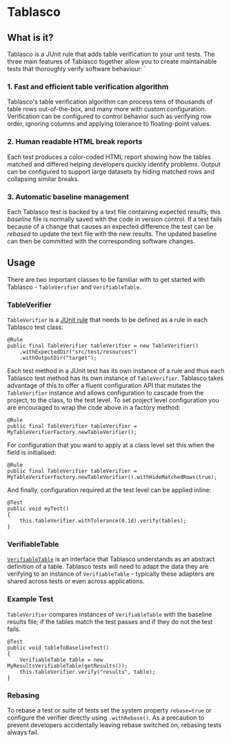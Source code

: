 # Tablasco

## What is it?
Tablasco is a JUnit rule that adds table verification to your unit tests. The three main features of Tablasco together allow you to 
create maintainable tests that thoroughly verify software behaviour:
`
### 1. Fast and efficient table verification algorithm
Tablasco's table verification algorithm can process tens of thousands of table rows out-of-the-box, and many more with custom 
configuration. Verification can be configured to control behavior such as verifying row order, ignoring columns and applying tolerance to
floating-point values.

### 2. Human readable HTML break reports
Each test produces a color-coded HTML report showing how the tables matched and differed helping developers quickly identify problems.
Output can be configured to support large datasets by hiding matched rows and collapsing similar breaks.

### 3. Automatic baseline management
Each Tablasco test is backed by a text file containing expected results; this _baseline_ file is normally saved with the code in version 
control. If a test fails because of a change that causes an expected difference the test can be _rebased_ to update
the text file with the new results. The updated baseline can then be committed with the corresponding software changes.

## Usage
There are two important classes to be familiar with to get started with Tablasco - `TableVerifier` and `VerifiableTable`.

### TableVerifier
`TableVerifier` is a [JUnit rule](http://junit.org/junit4/javadoc/4.12/org/junit/Rule.html) that needs to be defined as a rule in each 
Tablasco test class:
```
@Rule
public final TableVerifier tableVerifier = new TableVerifier()
    .withExpectedDir("src/test/resources")
    .withOutputDir("target");
```
Each test method in a JUnit test has its own instance of a rule and thus each Tablasco test method has its own instance of
`TableVerifier`. Tablasco takes advantage of this to offer a fluent configuration API that mutates the `TableVerifier` instance and 
allows configuration to cascade from the project, to the class, to the test level. To set project level configuration you are encouraged 
to wrap the code above in a factory method:
```
@Rule
public final TableVerifier tableVerifier = MyTableVerifierFactory.newTableVerifier();
```

For configuration that you want to apply at a class level set this when the field is initialised:
```
@Rule
public final TableVerifier tableVerifier = MyTableVerifierFactory.newTableVerifier().withHideMatchedRows(true);
```

And finally, configuration required at the test level can be applied inline:
```
@Test
public void myTest()
{
    this.tableVerifier.withTolerance(0.1d).verify(tables);
}
```

### VerifiableTable
[`VerifiableTable`](https://github.com/goldmansachs/tablasco/blob/master/src/main/java/com/gs/tablasco/VerifiableTable.java) is an 
interface that Tablasco understands as an abstract definition of a table. Tablasco tests will need to adapt the data they are verifying 
to an instance of `VerifiableTable` - typically these adapters are shared across tests or even across applications.

### Example Test
`TableVerifier` compares instances of `VerifiableTable` with the baseline results file; if the tables match the test passes and if they 
do not the test fails.

```
@Test
public void tableToBaselineTest()
{
    VerifiableTable table = new MyResultsVerifiableTable(getResults());
    this.tableVerifier.verify("results", table);
}
```

### Rebasing
To rebase a test or suite of tests set the system property `rebase=true` or configure the verifier directly using `.withRebase()`. As a
precaution to prevent developers accidentally leaving rebase switched on, rebasing tests always fail.

